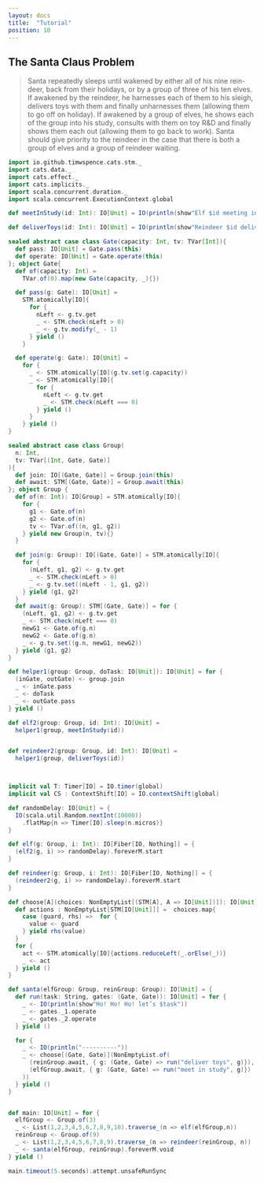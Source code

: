 ```yaml
---
layout: docs
title:  "Tutorial"
position: 10
---
```


<nav role="navigation" id="toc"></nav>

## The Santa Claus Problem

> Santa repeatedly sleeps until wakened by either all of his nine rein-deer, back from their holidays, or by a group of three of his ten elves. If awakened by the reindeer, he harnesses each of them to his sleigh, delivers toys with them and finally unharnesses them (allowing them to go off on holiday). If awakened by a group of elves, he shows each of the group into his study, consults with them on toy R&D and finally shows them each out (allowing them to go back to work). Santa should give priority to the reindeer in the case that there is both a group of elves and a group of reindeer waiting.

```scala mdoc
import io.github.timwspence.cats.stm._
import cats.data._
import cats.effect._
import cats.implicits._
import scala.concurrent.duration._
import scala.concurrent.ExecutionContext.global

def meetInStudy(id: Int): IO[Unit] = IO(println(show"Elf $id meeting in the study"))

def deliverToys(id: Int): IO[Unit] = IO(println(show"Reindeer $id delivering toys"))

sealed abstract case class Gate(capacity: Int, tv: TVar[Int]){
  def pass: IO[Unit] = Gate.pass(this)
  def operate: IO[Unit] = Gate.operate(this)
}; object Gate{
  def of(capacity: Int) =
    TVar.of(0).map(new Gate(capacity, _){})

  def pass(g: Gate): IO[Unit] =
    STM.atomically[IO]{
      for {
        nLeft <- g.tv.get
        _ <- STM.check(nLeft > 0)
        _ <- g.tv.modify(_ - 1)
      } yield ()
    }

  def operate(g: Gate): IO[Unit] =
    for {
      _ <- STM.atomically[IO](g.tv.set(g.capacity))
      _ <- STM.atomically[IO]{
        for {
          nLeft <- g.tv.get
          _ <- STM.check(nLeft === 0)
        } yield ()
      }
    } yield ()
}

sealed abstract case class Group(
  n: Int,
  tv: TVar[(Int, Gate, Gate)]
){
  def join: IO[(Gate, Gate)] = Group.join(this)
  def await: STM[(Gate, Gate)] = Group.await(this)
}; object Group {
  def of(n: Int): IO[Group] = STM.atomically[IO]{
    for {
      g1 <- Gate.of(n)
      g2 <- Gate.of(n)
      tv <- TVar.of((n, g1, g2))
    } yield new Group(n, tv){}
  }

  def join(g: Group): IO[(Gate, Gate)] = STM.atomically[IO]{
    for {
      (nLeft, g1, g2) <- g.tv.get
      _ <- STM.check(nLeft > 0)
      _ <- g.tv.set((nLeft - 1, g1, g2))
    } yield (g1, g2)
  }
  def await(g: Group): STM[(Gate, Gate)] = for {
    (nLeft, g1, g2) <- g.tv.get
    _ <- STM.check(nLeft === 0)
    newG1 <- Gate.of(g.n)
    newG2 <- Gate.of(g.n)
    _ <- g.tv.set((g.n, newG1, newG2))
  } yield (g1, g2)
}

def helper1(group: Group, doTask: IO[Unit]): IO[Unit] = for {
  (inGate, outGate) <- group.join
  _ <- inGate.pass
  _ <- doTask
  _ <- outGate.pass
} yield ()

def elf2(group: Group, id: Int): IO[Unit] =
  helper1(group, meetInStudy(id))


def reindeer2(group: Group, id: Int): IO[Unit] =
  helper1(group, deliverToys(id))



implicit val T: Timer[IO] = IO.timer(global)
implicit val CS : ContextShift[IO] = IO.contextShift(global)

def randomDelay: IO[Unit] = {
  IO(scala.util.Random.nextInt(10000))
    .flatMap{n => Timer[IO].sleep(n.micros)}
}

def elf(g: Group, i: Int): IO[Fiber[IO, Nothing]] = {
  (elf2(g, i) >> randomDelay).foreverM.start
}

def reindeer(g: Group, i: Int): IO[Fiber[IO, Nothing]] = {
  (reindeer2(g, i) >> randomDelay).foreverM.start
}

def choose[A](choices: NonEmptyList[(STM[A], A => IO[Unit])]): IO[Unit] = {
  def actions : NonEmptyList[STM[IO[Unit]]] =  choices.map{
    case (guard, rhs) =>  for {
      value <- guard
    } yield rhs(value)
  }
  for {
    act <- STM.atomically[IO]{actions.reduceLeft(_.orElse(_))}
    _ <- act
  } yield ()
}

def santa(elfGroup: Group, reinGroup: Group): IO[Unit] = {
  def run(task: String, gates: (Gate, Gate)): IO[Unit] = for {
    _ <- IO(println(show"Ho! Ho! Ho! let’s $task"))
    _ <- gates._1.operate
    _ <- gates._2.operate
  } yield ()

  for {
    _ <- IO(println("----------"))
    _ <- choose[(Gate, Gate)](NonEmptyList.of(
      (reinGroup.await, { g: (Gate, Gate) => run("deliver toys", g)}),
      (elfGroup.await, { g: (Gate, Gate) => run("meet in study", g)})
    ))
  } yield ()
}


def main: IO[Unit] = for {
  elfGroup <- Group.of(3)
  _ <- List(1,2,3,4,5,6,7,8,9,10).traverse_(n => elf(elfGroup,n))
  reinGroup <- Group.of(9)
  _ <- List(1,2,3,4,5,6,7,8,9).traverse_(n => reindeer(reinGroup, n))
  _ <- santa(elfGroup, reinGroup).foreverM.void
} yield ()

main.timeout(5.seconds).attempt.unsafeRunSync
```
